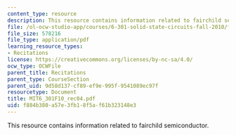 ```yaml
---
content_type: resource
description: This resource contains information related to fairchild semiconductor.
file: /ol-ocw-studio-app/courses/6-301-solid-state-circuits-fall-2010/f884b380a57e3fb18f5af61b323148e3_MIT6_301F10_rec04.pdf
file_size: 578216
file_type: application/pdf
learning_resource_types:
- Recitations
license: https://creativecommons.org/licenses/by-nc-sa/4.0/
ocw_type: OCWFile
parent_title: Recitations
parent_type: CourseSection
parent_uid: 9d58d137-cf89-ef9e-995f-9541089ec97f
resourcetype: Document
title: MIT6_301F10_rec04.pdf
uid: f884b380-a57e-3fb1-8f5a-f61b323148e3
---
```

This resource contains information related to fairchild semiconductor.